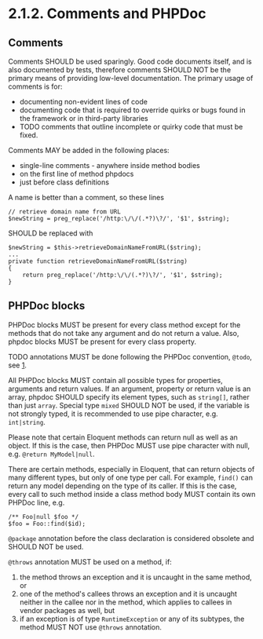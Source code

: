 # 2.1.2. Comments and PHPDoc

## Comments

Comments SHOULD be used sparingly. Good code documents itself, and is also documented
by tests, therefore comments SHOULD NOT be the primary means of providing low-level
documentation. The primary usage of comments is for:

- documenting non-evident lines of code
- documenting code that is required to override quirks or bugs found in the framework
or in third-party libraries
- TODO comments that outline incomplete or quirky code that must be fixed.

Comments MAY be added in the following places:

- single-line comments - anywhere inside method bodies
- on the first line of method phpdocs
- just before class definitions

A name is better than a comment, so these lines
```
// retrieve domain name from URL
$newString = preg_replace('/http:\/\/(.*?)\?/', '$1', $string);
```

SHOULD be replaced with
```
$newString = $this->retrieveDomainNameFromURL($string);
...
private function retrieveDomainNameFromURL($string)
{
    return preg_replace('/http:\/\/(.*?)\?/', '$1', $string);
}
```

## PHPDoc blocks

PHPDoc blocks MUST be present for every class method except for the methods that do
not take any argument and do not return a value. Also, phpdoc blocks MUST be present
for every class property.

TODO annotations MUST be done following the PHPDoc convention, `@todo`, see [1].

All PHPDoc blocks MUST contain all possible types for properties, arguments and 
return values. If an argument, property or return value is an array, phpdoc SHOULD
specify its element types, such as `string[]`, rather than just `array`. Special
type `mixed` SHOULD NOT be used, if the variable is not strongly typed, it is recommended
to use pipe character, e.g. `int|string`.

Please note that certain Eloquent methods can return null as well as an object.
If this is the case, then PHPDoc MUST use pipe character with null, e.g.
`@return MyModel|null`.

There are certain methods, especially in Eloquent, that can return objects of many
different types, but only of one type per call. For example, `find()` can return any
model depending on the type of its caller. If this is the case, every call to such
method inside a class method body MUST contain its own PHPDoc line, e.g.
```
/** Foo|null $foo */
$foo = Foo::find($id); 
```

`@package` annotation before the class declaration is considered obsolete
and SHOULD NOT be used.

`@throws` annotation MUST be used on a method, if:
1) the method throws an exception and it is uncaught in the same method, or
2) one of the method's callees throws an exception and it is uncaught neither in the 
callee nor in the method, which applies to callees in vendor packages as well, but
3) if an exception is of type `RuntimeException` or any of its subtypes, the method
MUST NOT use `@throws` annotation.

[1]: https://phpdoc.org/docs/latest/references/phpdoc/tags/todo.html
